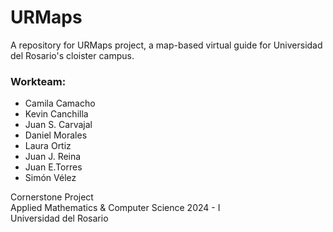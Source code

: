 # URMaps
A repository for URMaps project, a map-based virtual guide for Universidad del Rosario's cloister campus.

### Workteam:
* Camila Camacho
* Kevin Canchilla
* Juan S. Carvajal
* Daniel Morales
* Laura Ortiz
* Juan J. Reina
* Juan E.Torres
* Simón Vélez



Cornerstone Project\
Applied Mathematics & Computer Science
2024 - I\
Universidad del Rosario
